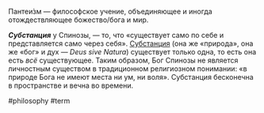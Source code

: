 Пантеи́зм — философское учение, объединяющее и иногда отождествляющее божество/бога и мир.

_**Субстанция**_ у Спинозы, — то, что «существует само по себе и представляется само через себя». [Субстанция](https://ru.m.wikipedia.org/wiki/%D0%A1%D1%83%D0%B1%D1%81%D1%82%D0%B0%D0%BD%D1%86%D0%B8%D1%8F "Субстанция") (она же «природа», она же «бог» и дух — _Deus sive Natura_) существует только одна, то есть она есть _всё_ существующее. Таким образом, Бог Спинозы не является личностным существом в традиционном религиозном понимании: «в природе Бога не имеют места ни ум, ни воля». Субстанция бесконечна в пространстве и вечна во времени.

#philosophy #term